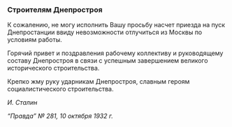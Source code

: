 ### Строителям Днепростроя

К сожалению, не могу исполнить Вашу просьбу насчет приезда на пуск Днепростанции ввиду невозможности отлучиться из Москвы по условиям работы.

Горячий привет и поздравления рабочему коллективу и руководящему составу Днепростроя в связи с успешным завершением великого исторического строительства.

Крепко жму руку ударникам Днепростроя, славным героям социалистического строительства.

_И. Сталин_

_“Правда” № 281, 10 октября 1932 г._